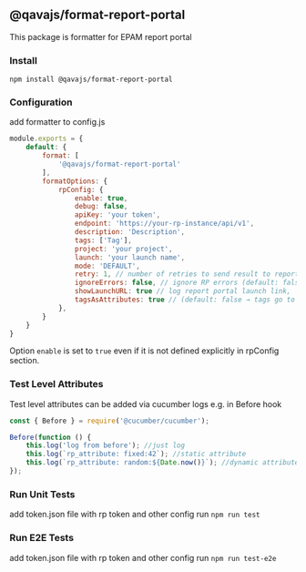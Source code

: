 ## @qavajs/format-report-portal
This package is formatter for EPAM report portal

### Install
`npm install @qavajs/format-report-portal`

### Configuration

add formatter to config.js
```javascript
module.exports = {
    default: {
        format: [
            '@qavajs/format-report-portal'
        ],
        formatOptions: {
            rpConfig: {
                enable: true,
                debug: false,
                apiKey: 'your token',
                endpoint: 'https://your-rp-instance/api/v1',
                description: 'Description',
                tags: ['Tag'],
                project: 'your project',
                launch: 'your launch name',
                mode: 'DEFAULT',
                retry: 1, // number of retries to send result to report portal (default - 1)
                ignoreErrors: false, // ignore RP errors (default: false)
                showLaunchURL: true // log report portal launch link,
                tagsAsAttributes: true // (default: false → tags go to description)
            },
        }
    }
}
```
Option `enable` is set to `true` even if it is not defined explicitly in rpConfig section.

### Test Level Attributes
Test level attributes can be added via cucumber logs e.g. in Before hook
```javascript
const { Before } = require('@cucumber/cucumber');

Before(function () {
    this.log('log from before'); //just log
    this.log(`rp_attribute: fixed:42`); //static attribute
    this.log(`rp_attribute: random:${Date.now()}`); //dynamic attribute
});
```
### Run Unit Tests
add token.json file with rp token and other config
run
`npm run test`

### Run E2E Tests
add token.json file with rp token and other config
run
`npm run test-e2e`
